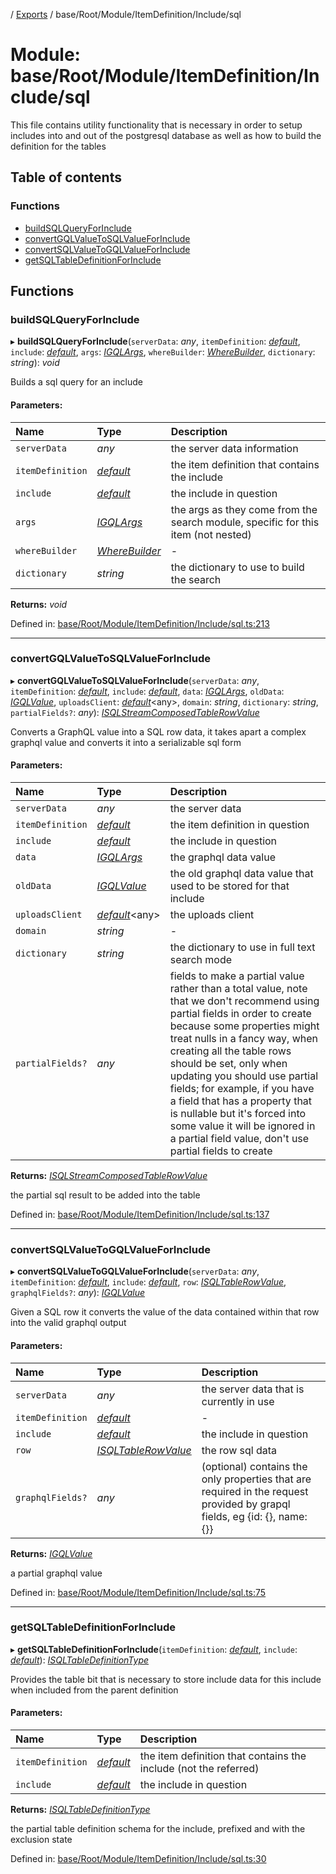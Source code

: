 [](../README.md) / [Exports](../modules.md) / base/Root/Module/ItemDefinition/Include/sql

# Module: base/Root/Module/ItemDefinition/Include/sql

This file contains utility functionality that is necessary in order to
setup includes into and out of the postgresql database as well
as how to build the definition for the tables

## Table of contents

### Functions

- [buildSQLQueryForInclude](base_root_module_itemdefinition_include_sql.md#buildsqlqueryforinclude)
- [convertGQLValueToSQLValueForInclude](base_root_module_itemdefinition_include_sql.md#convertgqlvaluetosqlvalueforinclude)
- [convertSQLValueToGQLValueForInclude](base_root_module_itemdefinition_include_sql.md#convertsqlvaluetogqlvalueforinclude)
- [getSQLTableDefinitionForInclude](base_root_module_itemdefinition_include_sql.md#getsqltabledefinitionforinclude)

## Functions

### buildSQLQueryForInclude

▸ **buildSQLQueryForInclude**(`serverData`: *any*, `itemDefinition`: [*default*](../classes/base_root_module_itemdefinition.default.md), `include`: [*default*](../classes/base_root_module_itemdefinition_include.default.md), `args`: [*IGQLArgs*](../interfaces/gql_querier.igqlargs.md), `whereBuilder`: [*WhereBuilder*](../classes/database_wherebuilder.wherebuilder.md), `dictionary`: *string*): *void*

Builds a sql query for an include

#### Parameters:

Name | Type | Description |
:------ | :------ | :------ |
`serverData` | *any* | the server data information   |
`itemDefinition` | [*default*](../classes/base_root_module_itemdefinition.default.md) | the item definition that contains the include   |
`include` | [*default*](../classes/base_root_module_itemdefinition_include.default.md) | the include in question   |
`args` | [*IGQLArgs*](../interfaces/gql_querier.igqlargs.md) | the args as they come from the search module, specific for this item (not nested)   |
`whereBuilder` | [*WhereBuilder*](../classes/database_wherebuilder.wherebuilder.md) | - |
`dictionary` | *string* | the dictionary to use to build the search    |

**Returns:** *void*

Defined in: [base/Root/Module/ItemDefinition/Include/sql.ts:213](https://github.com/onzag/itemize/blob/0569bdf2/base/Root/Module/ItemDefinition/Include/sql.ts#L213)

___

### convertGQLValueToSQLValueForInclude

▸ **convertGQLValueToSQLValueForInclude**(`serverData`: *any*, `itemDefinition`: [*default*](../classes/base_root_module_itemdefinition.default.md), `include`: [*default*](../classes/base_root_module_itemdefinition_include.default.md), `data`: [*IGQLArgs*](../interfaces/gql_querier.igqlargs.md), `oldData`: [*IGQLValue*](../interfaces/gql_querier.igqlvalue.md), `uploadsClient`: [*default*](../classes/server_services_base_storageprovider.default.md)<any\>, `domain`: *string*, `dictionary`: *string*, `partialFields?`: *any*): [*ISQLStreamComposedTableRowValue*](../interfaces/sql.isqlstreamcomposedtablerowvalue.md)

Converts a GraphQL value into a SQL row data, it takes apart a complex
graphql value and converts it into a serializable sql form

#### Parameters:

Name | Type | Description |
:------ | :------ | :------ |
`serverData` | *any* | the server data   |
`itemDefinition` | [*default*](../classes/base_root_module_itemdefinition.default.md) | the item definition in question   |
`include` | [*default*](../classes/base_root_module_itemdefinition_include.default.md) | the include in question   |
`data` | [*IGQLArgs*](../interfaces/gql_querier.igqlargs.md) | the graphql data value   |
`oldData` | [*IGQLValue*](../interfaces/gql_querier.igqlvalue.md) | the old graphql data value that used to be stored for that include   |
`uploadsClient` | [*default*](../classes/server_services_base_storageprovider.default.md)<any\> | the uploads client   |
`domain` | *string* | - |
`dictionary` | *string* | the dictionary to use in full text search mode   |
`partialFields?` | *any* | fields to make a partial value rather than a total value, note that we don't recommend using partial fields in order to create because some properties might treat nulls in a fancy way, when creating all the table rows should be set, only when updating you should use partial fields; for example, if you have a field that has a property that is nullable but it's forced into some value it will be ignored in a partial field value, don't use partial fields to create   |

**Returns:** [*ISQLStreamComposedTableRowValue*](../interfaces/sql.isqlstreamcomposedtablerowvalue.md)

the partial sql result to be added into the table

Defined in: [base/Root/Module/ItemDefinition/Include/sql.ts:137](https://github.com/onzag/itemize/blob/0569bdf2/base/Root/Module/ItemDefinition/Include/sql.ts#L137)

___

### convertSQLValueToGQLValueForInclude

▸ **convertSQLValueToGQLValueForInclude**(`serverData`: *any*, `itemDefinition`: [*default*](../classes/base_root_module_itemdefinition.default.md), `include`: [*default*](../classes/base_root_module_itemdefinition_include.default.md), `row`: [*ISQLTableRowValue*](../interfaces/sql.isqltablerowvalue.md), `graphqlFields?`: *any*): [*IGQLValue*](../interfaces/gql_querier.igqlvalue.md)

Given a SQL row it converts the value of the data contained
within that row into the valid graphql output

#### Parameters:

Name | Type | Description |
:------ | :------ | :------ |
`serverData` | *any* | the server data that is currently in use   |
`itemDefinition` | [*default*](../classes/base_root_module_itemdefinition.default.md) | - |
`include` | [*default*](../classes/base_root_module_itemdefinition_include.default.md) | the include in question   |
`row` | [*ISQLTableRowValue*](../interfaces/sql.isqltablerowvalue.md) | the row sql data   |
`graphqlFields?` | *any* | (optional) contains the only properties that are required in the request provided by grapql fields, eg {id: {}, name: {}}   |

**Returns:** [*IGQLValue*](../interfaces/gql_querier.igqlvalue.md)

a partial graphql value

Defined in: [base/Root/Module/ItemDefinition/Include/sql.ts:75](https://github.com/onzag/itemize/blob/0569bdf2/base/Root/Module/ItemDefinition/Include/sql.ts#L75)

___

### getSQLTableDefinitionForInclude

▸ **getSQLTableDefinitionForInclude**(`itemDefinition`: [*default*](../classes/base_root_module_itemdefinition.default.md), `include`: [*default*](../classes/base_root_module_itemdefinition_include.default.md)): [*ISQLTableDefinitionType*](../interfaces/sql.isqltabledefinitiontype.md)

Provides the table bit that is necessary to store include data
for this include when included from the parent definition

#### Parameters:

Name | Type | Description |
:------ | :------ | :------ |
`itemDefinition` | [*default*](../classes/base_root_module_itemdefinition.default.md) | the item definition that contains the include (not the referred)   |
`include` | [*default*](../classes/base_root_module_itemdefinition_include.default.md) | the include in question   |

**Returns:** [*ISQLTableDefinitionType*](../interfaces/sql.isqltabledefinitiontype.md)

the partial table definition schema for the include, prefixed and with the exclusion state

Defined in: [base/Root/Module/ItemDefinition/Include/sql.ts:30](https://github.com/onzag/itemize/blob/0569bdf2/base/Root/Module/ItemDefinition/Include/sql.ts#L30)
